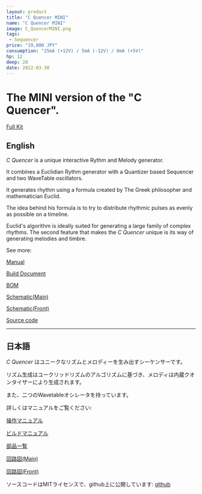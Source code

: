 ```yaml
---
layout: product
title: "C Quencer MINI"
name: "C Quencer MINI"
image: C_QuencerMINI.png
tags:
 - Sequencer
price: "19,800 JPY"
consumption: "25mA (+12V) / 5mA (-12V) / 0mA (+5V)"
hp: 12
deep: 28
date: 2022-03-30
---
```


# The MINI version of the "C Quencer".

[Full Kit](https://centrevillage.stores.jp/items/624411af2b2d3d5bd220cf63)

## English

*C Quencer* is a unique interactive Rythm and Melody generator.

 It combines a Euclidian Rythm
generator with a Quantizer based Sequencer and two WaveTable oscillators.

It generates rhythm using a formula created by The Greek philosopher and mathematician Euclid.

 The
idea behind his formula is to try to distribute rhythmic pulses as evenly as possible on a timeline.

Euclid's algorithm is ideally suited for generating a large family of complex rhythms.
The second feature that makes the *C Quencer* unique is its way of generating melodies and timbre.

See more:

[Manual](https://drive.google.com/file/d/1PbINYRG8AjUML1afg6QGoEZxlJ-1_oPO/view?usp=sharing)

[Build Document](
https://docs.google.com/document/d/16xulsCy5wDDI6SnGMwVo65jZKX4Gvp93J_emYwCth8Q/edit?usp=sharing)

[BOM](https://docs.google.com/spreadsheets/d/1iXNqv3_esQ3SRRWYTJ_zVEqRVpExhLK6IRE1VU2702E/edit?usp=sharing)

[Schematic(Main)](https://drive.google.com/file/d/1bdb39FzP-rm-1SuKwxfVos0NHNUyXsMt/view?usp=sharing)

[Schematic(Front)](https://drive.google.com/file/d/1JKyVwaoop_mbab8DDsnydb_oso5JGxA7/view?usp=sharing)

[Source code](https://github.com/centrevillage/C_Quencer)

---

## 日本語

*C Quencer* はユニークなリズムとメロディーを生み出すシーケンサーです。

リズム生成はユークリッドリズムのアルゴリズムに基づき、メロディは内蔵クオンタイザーにより生成されます。

また、二つのWavetableオシレータを持っています。

詳しくはマニュアルをご覧ください: 

[操作マニュアル](https://github.com/centrevillage/C_Quencer/raw/master/doc/C_Quencer_ver1.0_Manual_JP.pdf)

[ビルドマニュアル](https://docs.google.com/document/d/1szKdW-v0Hog82IEvaehRI0JZ5sUI4eQH68K5i-dXt2c/edit?usp=sharing)

[部品一覧](https://docs.google.com/spreadsheets/d/1iXNqv3_esQ3SRRWYTJ_zVEqRVpExhLK6IRE1VU2702E/edit?usp=sharing)

[回路図(Main)](https://drive.google.com/file/d/1bdb39FzP-rm-1SuKwxfVos0NHNUyXsMt/view?usp=sharing)

[回路図(Front)](https://drive.google.com/file/d/1JKyVwaoop_mbab8DDsnydb_oso5JGxA7/view?usp=sharing)


ソースコードはMITライセンスで、github上に公開しています: [github](https://github.com/centrevillage/C_Quencer)
